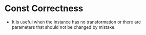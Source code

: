 # Const Correctness

* It is useful when the instance has no transformation or there are parameters that should not be changed by mistake.